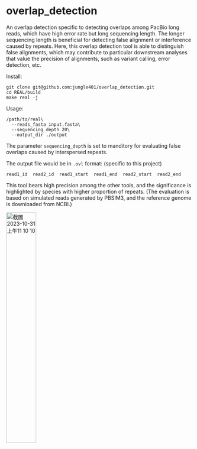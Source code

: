 # overlap_detection
An overlap detection specific to detecting overlaps among PacBio long reads, which have high error rate but long sequencing length. The longer sequencing length is beneficial for detecting false alignment or interference caused by repeats. Here, this overlap detection tool is able to distinguish false alignments, which may contribute to particular downstream analyses that value the precision of alignments, such as variant calling, error detection, etc.

Install:
```
git clone git@github.com:jungle401/overlap_detection.git
cd REAL/build
make real -j
```

Usage:
```
/path/to/real\
  --reads_fasta input.fasta\
  --sequencing_depth 20\
  --output_dir ./output
```

The parameter `sequencing_depth` is set to manditory for evaluating false overlaps caused by interspersed repeats.

The output file would be in `.ovl` format: (specific to this project)
```
read1_id  read2_id  read1_start  read1_end  read2_start  read2_end
```


This tool bears high precision among the other tools, and the significance is highlighted by species with higher proportion of repeats.
(The evaluation is based on simulated reads generated by PBSIM3, and the reference genome is downloaded from NCBI.)

<img width="40%" alt="截圖 2023-10-31 上午11 10 10" src="https://github.com/jungle401/overlap_detection/assets/111668998/e710e773-6353-4c14-a62a-1ae5d2cb8e78">



